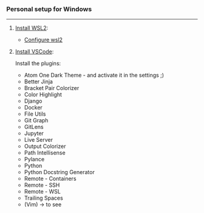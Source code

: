 ### Personal setup for Windows

---

1. [Install WSL2](https://docs.microsoft.com/en-us/windows/wsl/install-win10):

      * [Configure wsl2](https://github.com/adamstok/vim)

2. [Install VSCode](https://code.visualstudio.com/download):

      Install the plugins:

      * Atom One Dark Theme - and activate it in the settings ;)
      * Better Jinja
      * Bracket Pair Colorizer
      * Color Highlight
      * Django
      * Docker
      * File Utils
      * Git Graph
      * GitLens
      * Jupyter
      * Live Server
      * Output Colorizer
      * Path Intellisense
      * Pylance
      * Python
      * Python Docstring Generator
      * Remote - Containers
      * Remote - SSH
      * Remote - WSL
      * Trailing Spaces
      * (Vim) -> to see

